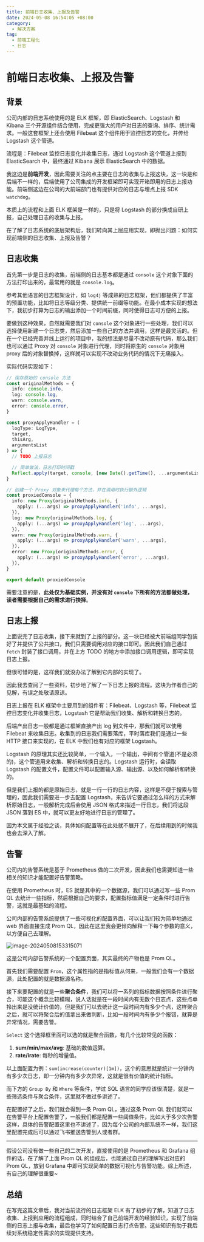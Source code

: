 ```yaml
---
title: 前端日志收集、上报及告警
date: 2024-05-08 16:54:05 +08:00
category:
  - 解决方案
tag:
  - 前端工程化
  - 日志
---
```


# 前端日志收集、上报及告警

## 背景

公司内部的日志系统使用的是 ELK 框架，即 ElasticSearch、Logstash 和 Kibana 三个开源组件结合使用，完成更强大的用户对日志的查询、排序、统计需求。一般这套框架上还会使用 Filebeat 这个组件用于监控日志的变化，并传给 Logstash 这个管道。

流程是：Filebeat 监控日志变化并收集日志，通过 Logstash 这个管道上报到 ElasticSearch 中，最终通过 Kibana 展示 ElasticSearch 中的数据。

我这边是**前端开发**，因此需要关注的点主要在日志的收集与上报这块，这一块是和后端不一样的，后端使用了公司集成的开发框架即可实现开箱即用的日志上报功能。前端侧这边在公司的大前端部门也有提供对应的日志与埋点上报 SDK `watchdog`。

本质上的流程和上面 ELK 框架是一样的，只是将 Logstash 的部分换成自研上报，自己处理日志的收集与上报。

在了解了日志系统的底层架构后，我们转向其上层应用实现，即抛出问题：如何实现前端侧的日志收集、上报及告警？

## 日志收集

首先第一步是日志的收集，前端侧的日志基本都是通过 `console` 这个对象下面的方法打印出来的，最常用的就是 `console.log`。

参考其他语言的日志框架设计，如 `log4j` 等成熟的日志框架，他们都提供了丰富的预置功能，比如将日志等级分类、提供统一前缀等功能。在最小成本实现的想法下，我初步打算为日志的输出添加一个时间前缀，同时使得日志可方便的上报。

要做到这种效果，自然就需要我们对 `console` 这个对象进行一些处理，我们可以选择使用新建一个日志类，然后添加一些自己的方法并调用，这样是最灵活的。但在一个已经完善并线上运行的项目中，我的想法是尽量不改动原有代码，那么我们也可以通过 Proxy 对 `console` 对象进行代理，同时将原生的 `console` 对象用 proxy 后的对象替换掉，这样就可以实现不改动业务代码的情况下无痛接入。

实际代码实现如下：

```typescript
// 保存原始的 console 方法
const originalMethods = {
  info: console.info,
  log: console.log,
  warn: console.warn,
  error: console.error,
}

const proxyApplyHandler = (
  logType: LogType,
  target,
  thisArg,
  argumentsList
) => {
  // TODO 上报日志

  // 简单做法，日志打印时间戳
  Reflect.apply(target, console, [new Date().getTime(), ...argumentsList])
}

// 创建一个 Proxy 对象来代理每个方法，并在调用时执行额外逻辑
const proxiedConsole = {
  info: new Proxy(originalMethods.info, {
    apply: (...args) => proxyApplyHandler('info', ...args),
  }),
  log: new Proxy(originalMethods.log, {
    apply: (...args) => proxyApplyHandler('log', ...args),
  }),
  warn: new Proxy(originalMethods.warn, {
    apply: (...args) => proxyApplyHandler('warn', ...args),
  }),
  error: new Proxy(originalMethods.error, {
    apply: (...args) => proxyApplyHandler('error', ...args),
  }),
}

export default proxiedConsole
```

需要注意的是，**此处仅为基础实例，并没有对 `console` 下所有的方法都做处理，读者需要根据自己的需求进行抉择**。

## 日志上报

上面说完了日志收集，接下来就到了上报的部分。这一块已经被大前端组同学包装好了并提供了公共接口，我们只需要调用对应的接口即可。因此我们自己通过 `fetch` 封装了接口调用，并在上方 TODO 的地方中添加接口调用逻辑，即可实现日志上报。

但很可惜的是，这样我们就没办法了解到它内部的实现了。

因此我去查阅了一些资料，初步地了解了一下日志上报的流程。这块为作者自己的见解，有误之处敬请原谅。

日志上报在 ELK 框架中主要用到的组件有：Filebeat、Logstash 等，Filebeat 监控日志变化并收集日志，Logstash 它是帮助我们收集、解析和转换日志的。

后端产出日志一般都是通过框架直接产出 log 到文件中，那我们就可以使用 Filebeat 来收集日志。收集到的日志我们需要落库，平时落库我们是通过一些 HTTP 接口来实现的，在 ELK 中我们也有对应的框架 Logstash。

Logstash 的原理其实还比较简单，一个输入，一个输出，中间有个管道(不是必须的)，这个管道用来收集、解析和转换日志的。Logstash 运行时，会读取 Logstash 的配置文件，配置文件可以配置输入源、输出源、以及如何解析和转换的。

但是我们上报的都是原始日志，就是一行一行的日志内容，这样是不便于搜索与管理的，因此我们需要进一步去配置 Logstash，来告诉它要通过怎么样的方式来解析原始日志，一般解析完成后会使用 JSON 格式来描述一行日志，我们将这段 JSON 落到 ES 中，就可以更友好地进行日志的管理了。

因为本文属于经验之谈，具体如何配置等在此处就不展开了，在后续用到的时候我也会去深入了解。

## 告警

公司内的告警系统是基于 Prometheus 做的二次开发，因此我们也需要知道一些相关的知识才能配置好告警策略。

在使用 Prometheus 时，ES 就是其中的一个数据源，我们可以通过写一些 Prom QL 去统计一些指标，然后根据自己的要求，配置指标值满足一定条件时进行告警，这就是最基础的流程。

公司内部的告警系统提供了一些可视化的配置界面，可以让我们较为简单地通过 web 界面直接生成 Prom QL，因此在这里我会更倾向解释一下每个参数的意义，以方便自己去理解。

![image-20240508153315071](./img/image-20240508153315071.png)

这是公司内部告警系统的一个配置页面，其实最终的产物也是 Prom QL。

首先我们需要配置 `From`，这个属性指的是指标值从何来，一般我们会有一个数据源，此处配置的就是数据源名称。

接下来要配置的就是一些**聚合条件**，我们可以将一系列的指标数据按照条件进行聚合，可能这个概念比较模糊，说人话就是在一段时间内有无数个日志点，这些点单拎出来是没统计价值的，但是我们可以去统计这一段时间内有多少个点，这样聚合之后，就可以将聚合后的值拿出来做判断，比如一段时间内有多少个报错，就算是异常情况，需要告警。

`Select` 这个选择框里面可以选的就是聚合函数，有几个比较常见的函数：

1. **sum/min/max/avg**: 基础的数值运算。
2. **rate/irate**: 每秒的增量值。

以上面配置为例：`sum(increase(counter)[1m])`，这个的意思就是统计一分钟内有多少次日志，即一分钟内有多少次异常，这就是很有价值的统计指标。

而下方的 `Group By` 和 `Where` 等条件，学过 SQL 语言的同学应该很清楚，就是一些筛选条件与聚合条件，这里就不做过多讲述了。

在配置好了之后，我们就会得到一条 Prom QL，通过这条 Prom QL 我们就可以在告警平台上配置告警了，一般我们都是配置一些阈值条件，比如大于多少次告警这样，具体的告警配置这里也不讲述了，因为每个公司的内部系统不一样，我们这里配置完成后可以通过飞书推送告警到人或者群。

---

假设公司没有做一些自己的二次开发，直接使用的是 Prometheus 和 Grafana 组件的话，在了解了上面 Prom QL 的组成后，也能通过自己的理解写出对应的 Prom QL，放到 Grafana 中即可实现简单的数据可视化与告警功能。综上所述，有自己的理解很重要~

## 总结

在写完这篇文章后，我对当前流行的日志框架 ELK 有了初步的了解，知道了日志收集、上报到应用的流程组成，同时结合了自己前端开发的经验知识，实现了前端侧的日志上报与收集，最后也学习了如何配置日志打点告警。这些知识有助于我后续对系统稳定性需求的实现提供支持。
